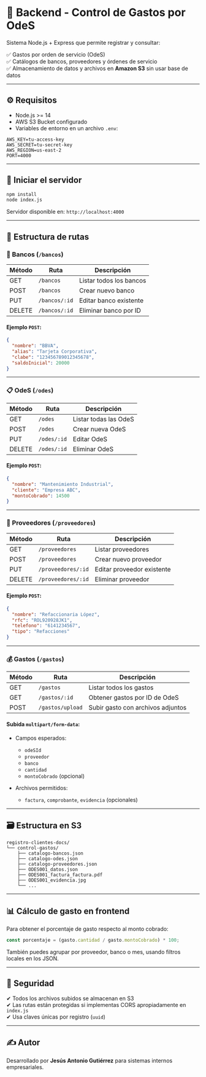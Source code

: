 # 📘 Backend - Control de Gastos por OdeS

Sistema Node.js + Express que permite registrar y consultar:

✅ Gastos por orden de servicio (OdeS)  
✅ Catálogos de bancos, proveedores y órdenes de servicio  
✅ Almacenamiento de datos y archivos en **Amazon S3** sin usar base de datos  

---

## ⚙ Requisitos

- Node.js >= 14
- AWS S3 Bucket configurado
- Variables de entorno en un archivo `.env`:

```env
AWS_KEY=tu-access-key
AWS_SECRET=tu-secret-key
AWS_REGION=us-east-2
PORT=4000
```

---

## 🚀 Iniciar el servidor

```bash
npm install
node index.js
```

Servidor disponible en: `http://localhost:4000`

---

## 📂 Estructura de rutas

### 🏦 Bancos (`/bancos`)

| Método | Ruta             | Descripción              |
|--------|------------------|--------------------------|
| GET    | `/bancos`        | Listar todos los bancos  |
| POST   | `/bancos`        | Crear nuevo banco        |
| PUT    | `/bancos/:id`    | Editar banco existente   |
| DELETE | `/bancos/:id`    | Eliminar banco por ID    |

#### Ejemplo `POST`:

```json
{
  "nombre": "BBVA",
  "alias": "Tarjeta Corporativa",
  "clabe": "123456789012345678",
  "saldoInicial": 20000
}
```

---

### 📋 OdeS (`/odes`)

| Método | Ruta          | Descripción                |
|--------|---------------|----------------------------|
| GET    | `/odes`       | Listar todas las OdeS      |
| POST   | `/odes`       | Crear nueva OdeS           |
| PUT    | `/odes/:id`   | Editar OdeS                |
| DELETE | `/odes/:id`   | Eliminar OdeS              |

#### Ejemplo `POST`:

```json
{
  "nombre": "Mantenimiento Industrial",
  "cliente": "Empresa ABC",
  "montoCobrado": 14500
}
```

---

### 🧾 Proveedores (`/proveedores`)

| Método | Ruta                | Descripción                  |
|--------|---------------------|------------------------------|
| GET    | `/proveedores`      | Listar proveedores           |
| POST   | `/proveedores`      | Crear nuevo proveedor        |
| PUT    | `/proveedores/:id`  | Editar proveedor existente   |
| DELETE | `/proveedores/:id`  | Eliminar proveedor           |

#### Ejemplo `POST`:

```json
{
  "nombre": "Refaccionaria López",
  "rfc": "ROL920928JK1",
  "telefono": "6141234567",
  "tipo": "Refacciones"
}
```

---

### 💰 Gastos (`/gastos`)

| Método | Ruta              | Descripción                          |
|--------|-------------------|--------------------------------------|
| GET    | `/gastos`         | Listar todos los gastos              |
| GET    | `/gastos/:id`     | Obtener gastos por ID de OdeS       |
| POST   | `/gastos/upload`  | Subir gasto con archivos adjuntos    |

#### Subida `multipart/form-data`:

- Campos esperados:
  - `odeSId`
  - `proveedor`
  - `banco`
  - `cantidad`
  - `montoCobrado` (opcional)

- Archivos permitidos:
  - `factura`, `comprobante`, `evidencia` (opcionales)

---

## 🗃 Estructura en S3

```
registro-clientes-docs/
└── control-gastos/
    ├── catalogo-bancos.json
    ├── catalogo-odes.json
    ├── catalogo-proveedores.json
    ├── ODES001_datos.json
    ├── ODES001_factura_factura.pdf
    ├── ODES001_evidencia.jpg
    └── ...
```

---

## 📊 Cálculo de gasto en frontend

Para obtener el porcentaje de gasto respecto al monto cobrado:

```js
const porcentaje = (gasto.cantidad / gasto.montoCobrado) * 100;
```

También puedes agrupar por proveedor, banco o mes, usando filtros locales en los JSON.

---

## 🔐 Seguridad

✔ Todos los archivos subidos se almacenan en S3  
✔ Las rutas están protegidas si implementas CORS apropiadamente en `index.js`  
✔ Usa claves únicas por registro (`uuid`)

---

## ✍ Autor

Desarrollado por **Jesús Antonio Gutiérrez** para sistemas internos empresariales.

